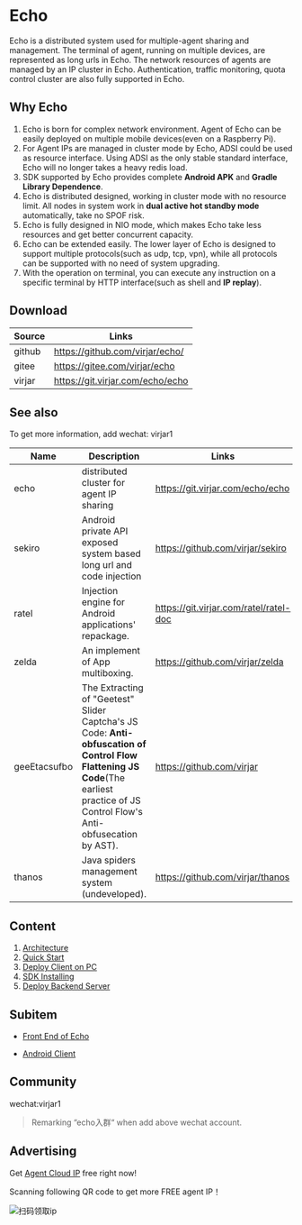# Echo

Echo is a distributed system used for multiple-agent sharing and management. The terminal of agent, running on multiple devices, are represented as long urls in Echo. The network resources of agents are managed by an IP cluster in Echo. Authentication, traffic monitoring, quota control  cluster are also fully supported in Echo.

## Why Echo

1. Echo is born for complex network environment. Agent of Echo can be easily deployed on multiple mobile devices(even on a Raspberry Pi).
2. For Agent IPs are managed in cluster mode by Echo, ADSI could be used as resource interface. Using ADSI as the only stable standard interface, Echo will no longer takes a heavy redis load.
3. SDK supported by Echo provides complete **Android APK** and **Gradle Library Dependence**.
4. Echo is distributed designed, working in cluster mode with no resource limit. All nodes in system work in **dual active hot standby mode** automatically, take no SPOF risk.
5. Echo is fully designed in NIO mode, which makes Echo take less resources and get better concurrent capacity.
6. Echo can be extended easily. The lower layer of Echo is designed to support multiple protocols(such as udp, tcp, vpn), while all protocols can be supported with no need of system upgrading. 
7. With the operation on terminal, you can execute any instruction on a specific terminal by HTTP interface(such as shell and **IP replay**).

## Download

| Source | Links                            |
| ------ | -------------------------------- |
| github | https://github.com/virjar/echo/  |
| gitee  | https://gitee.com/virjar/echo    |
| virjar | https://git.virjar.com/echo/echo |

## See also

To get more information, add wechat: virjar1 

| Name         | Description                                                  | Links                                  |
| ------------ | ------------------------------------------------------------ | -------------------------------------- |
| echo         | distributed cluster for agent IP sharing                     | https://git.virjar.com/echo/echo       |
| sekiro       | Android private API exposed system based long url and code injection | https://github.com/virjar/sekiro       |
| ratel        | Injection engine for Android applications' repackage.        | https://git.virjar.com/ratel/ratel-doc |
| zelda        | An implement of App multiboxing.                             | https://github.com/virjar/zelda        |
| geeEtacsufbo | The Extracting of "Geetest" Slider Captcha's JS Code:  **Anti-obfuscation of Control Flow Flattening JS Code**(The earliest practice of JS Control Flow's Anti-obfusecation by AST). | https://github.com/virjar              |
| thanos       | Java spiders management system (undeveloped).                | https://github.com/virjar/thanos       |

## Content

1. [Architecture](./doc/1.architecture.md)
2. [Quick Start](./doc/2.quick_start.md)
3. [Deploy Client on PC](./doc/3.jvm_installer.md)
4. [SDK Installing](./doc/4.sdk.md) 
5. [Deploy Backend Server](./doc/5.server_deploy.md)

## Subitem

- [Front End of Echo](https://github.com/virjar/echo-fe)

- [Android Client](https://github.com/virjar/echo-android)

## Community

wechat:virjar1

> Remarking “echo入群“ when add above wechat account.

## Advertising

Get [Agent Cloud IP](http://i0k.cn/5ewVg) free right now!

Scanning following QR code to get more FREE agent IP！

![扫码领取ip](dailiyun_ad_free_proxy.jpg)